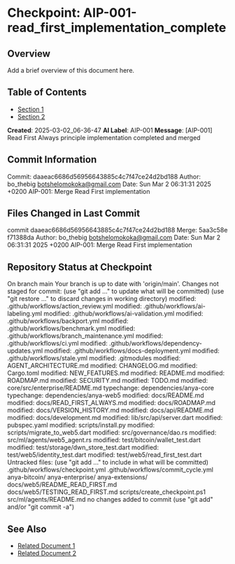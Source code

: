 <!-- markdownlint-disable MD013 line-length -->

# Checkpoint: AIP-001-read_first_implementation_complete

## Overview

Add a brief overview of this document here.

## Table of Contents

- [Section 1](#section-1)
- [Section 2](#section-2)

**Created**: 2025-03-02_06-36-47
**AI Label**: AIP-001
**Message**: \[AIP-001\] Read First Always principle implementation completed and merged

## Commit Information
Commit: daaeac6686d56956643885c4c7f47ce24d2bd188 Author: bo_thebig <botshelomokoka@gmail.com> Date: Sun Mar 2 06:31:31 2025 +0200  AIP-001: Merge Read First implementation 

## Files Changed in Last Commit
commit daaeac6686d56956643885c4c7f47ce24d2bd188 Merge: 5aa3c58e f71388da Author: bo_thebig <botshelomokoka@gmail.com> Date:   Sun Mar 2 06:31:31 2025 +0200      AIP-001: Merge Read First implementation 

## Repository Status at Checkpoint
On branch main Your branch is up to date with 'origin/main'.  Changes not staged for commit:   (use "git add <file>..." to update what will be committed)   (use "git restore <file>..." to discard changes in working directory) 	modified:   .github/workflows/action_review.yml 	modified:   .github/workflows/ai-labeling.yml 	modified:   .github/workflows/ai-validation.yml 	modified:   .github/workflows/backport.yml 	modified:   .github/workflows/benchmark.yml 	modified:   .github/workflows/branch_maintenance.yml 	modified:   .github/workflows/ci.yml 	modified:   .github/workflows/dependency-updates.yml 	modified:   .github/workflows/docs-deployment.yml 	modified:   .github/workflows/stale.yml 	modified:   .gitmodules 	modified:   AGENT_ARCHITECTURE.md 	modified:   CHANGELOG.md 	modified:   Cargo.toml 	modified:   NEW_FEATURES.md 	modified:   README.md 	modified:   ROADMAP.md 	modified:   SECURITY.md 	modified:   TODO.md 	modified:   core/src/enterprise/README.md 	typechange: dependencies/anya-core 	typechange: dependencies/anya-web5 	modified:   docs/README.md 	modified:   docs/READ_FIRST_ALWAYS.md 	modified:   docs/ROADMAP.md 	modified:   docs/VERSION_HISTORY.md 	modified:   docs/api/README.md 	modified:   docs/development.md 	modified:   lib/src/api/server.dart 	modified:   pubspec.yaml 	modified:   scripts/install.py 	modified:   scripts/migrate_to_web5.dart 	modified:   src/governance/dao.rs 	modified:   src/ml/agents/web5_agent.rs 	modified:   test/bitcoin/wallet_test.dart 	modified:   test/storage/dwn_store_test.dart 	modified:   test/web5/identity_test.dart 	modified:   test/web5/read_first_test.dart  Untracked files:   (use "git add <file>..." to include in what will be committed) 	.github/workflows/checkpoint.yml 	.github/workflows/commit_cycle.yml 	anya-bitcoin/ 	anya-enterprise/ 	anya-extensions/ 	docs/web5/README_READ_FIRST.md 	docs/web5/TESTING_READ_FIRST.md 	scripts/create_checkpoint.ps1 	src/ml/agents/README.md  no changes added to commit (use "git add" and/or "git commit -a")

## See Also

- [Related Document 1](./related1.md)
- [Related Document 2](./related2.md)
